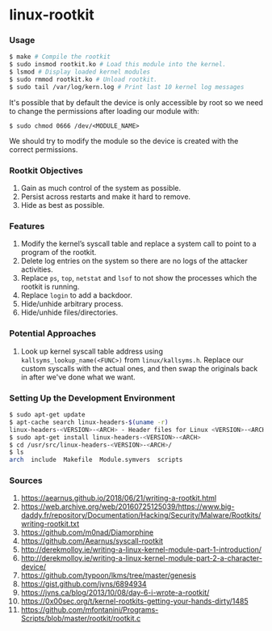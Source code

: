 # linux-rootkit

### Usage

```bash
$ make # Compile the rootkit 
$ sudo insmod rootkit.ko # Load this module into the kernel.
$ lsmod # Display loaded kernel modules
$ sudo rmmod rootkit.ko # Unload rootkit.
$ sudo tail /var/log/kern.log # Print last 10 kernel log messages
```

It's possible that by default the device is only accessible by root so we need to change the permissions after loading our module with:

`$ sudo chmod 0666 /dev/<MODULE_NAME>`

We should try to modify the module so the device is created with the correct permissions.

### Rootkit Objectives

1. Gain as much control of the system as possible.
2. Persist across restarts and make it hard to remove.
3. Hide as best as possible.

### Features

1. Modify the kernel’s syscall table and replace a system call to point to a program of the rootkit.
2. Delete log entries on the system so there are no logs of the attacker activities.
3. Replace `ps`, `top`, `netstat` and `lsof` to not show the processes which the rootkit is running.
4. Replace `login` to add a backdoor.
5. Hide/unhide arbitrary process.
6. Hide/unhide files/directories.

### Potential Approaches

1. Look up kernel syscall table address using `kallsyms_lookup_name(<FUNC>)` from `linux/kallsyms.h`. Replace our custom syscalls with the actual ones, and then swap the originals back in after we've done what we want.


### Setting Up the Development Environment

```bash
$ sudo apt-get update
$ apt-cache search linux-headers-$(uname -r)
linux-headers-<VERSION>-<ARCH> - Header files for Linux <VERSION>-<ARCH>
$ sudo apt-get install linux-headers-<VERSION>-<ARCH>
$ cd /usr/src/linux-headers-<VERSION>-<ARCH>/
$ ls
arch  include  Makefile  Module.symvers  scripts
```

### Sources

1. https://aearnus.github.io/2018/06/21/writing-a-rootkit.html
2. https://web.archive.org/web/20160725125039/https://www.big-daddy.fr/repository/Documentation/Hacking/Security/Malware/Rootkits/writing-rootkit.txt
3. https://github.com/m0nad/Diamorphine
4. https://github.com/Aearnus/syscall-rootkit
5. http://derekmolloy.ie/writing-a-linux-kernel-module-part-1-introduction/
6. http://derekmolloy.ie/writing-a-linux-kernel-module-part-2-a-character-device/
7. https://github.com/typoon/lkms/tree/master/genesis
8. https://gist.github.com/jvns/6894934
9. https://jvns.ca/blog/2013/10/08/day-6-i-wrote-a-rootkit/
10. https://0x00sec.org/t/kernel-rootkits-getting-your-hands-dirty/1485
11. https://github.com/mfontanini/Programs-Scripts/blob/master/rootkit/rootkit.c
